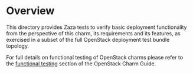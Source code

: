 # Overview

This directory provides Zaza tests to verify basic deployment functionality
from the perspective of this charm, its requirements and its features, as
exercised in a subset of the full OpenStack deployment test bundle topology.

For full details on functional testing of OpenStack charms please refer to
the [functional testing][charm-guide-functional-testing] section of the
OpenStack Charm Guide.

<!-- LINKS -->

[charm-guide-functional-testing]: https://docs.openstack.org/charm-guide/latest/testing.html#functional-testing
